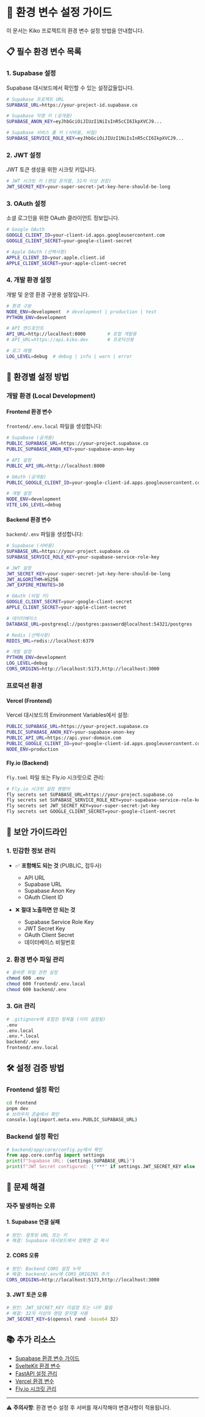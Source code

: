 # 🔧 환경 변수 설정 가이드

이 문서는 Kiko 프로젝트의 환경 변수 설정 방법을 안내합니다.

## 📋 필수 환경 변수 목록

### 1. Supabase 설정
Supabase 대시보드에서 확인할 수 있는 설정값들입니다.

```bash
# Supabase 프로젝트 URL
SUPABASE_URL=https://your-project-id.supabase.co

# Supabase 익명 키 (공개용)
SUPABASE_ANON_KEY=eyJhbGciOiJIUzI1NiIsInR5cCI6IkpXVCJ9...

# Supabase 서비스 롤 키 (서버용, 비밀)
SUPABASE_SERVICE_ROLE_KEY=eyJhbGciOiJIUzI1NiIsInR5cCI6IkpXVCJ9...
```

### 2. JWT 설정
JWT 토큰 생성을 위한 시크릿 키입니다.

```bash
# JWT 시크릿 키 (랜덤 문자열, 32자 이상 권장)
JWT_SECRET_KEY=your-super-secret-jwt-key-here-should-be-long
```

### 3. OAuth 설정
소셜 로그인을 위한 OAuth 클라이언트 정보입니다.

```bash
# Google OAuth
GOOGLE_CLIENT_ID=your-client-id.apps.googleusercontent.com
GOOGLE_CLIENT_SECRET=your-google-client-secret

# Apple OAuth (선택사항)
APPLE_CLIENT_ID=your.apple.client.id
APPLE_CLIENT_SECRET=your-apple-client-secret
```

### 4. 개발 환경 설정
개발 및 운영 환경 구분용 설정입니다.

```bash
# 환경 구분
NODE_ENV=development  # development | production | test
PYTHON_ENV=development

# API 엔드포인트
API_URL=http://localhost:8000        # 로컬 개발용
# API_URL=https://api.kiko.dev       # 프로덕션용

# 로그 레벨
LOG_LEVEL=debug  # debug | info | warn | error
```

## 🚀 환경별 설정 방법

### 개발 환경 (Local Development)

#### Frontend 환경 변수
`frontend/.env.local` 파일을 생성합니다:

```bash
# Supabase (공개용)
PUBLIC_SUPABASE_URL=https://your-project.supabase.co
PUBLIC_SUPABASE_ANON_KEY=your-supabase-anon-key

# API 설정
PUBLIC_API_URL=http://localhost:8000

# OAuth (공개용)
PUBLIC_GOOGLE_CLIENT_ID=your-google-client-id.apps.googleusercontent.com

# 개발 설정
NODE_ENV=development
VITE_LOG_LEVEL=debug
```

#### Backend 환경 변수
`backend/.env` 파일을 생성합니다:

```bash
# Supabase (서버용)
SUPABASE_URL=https://your-project.supabase.co
SUPABASE_SERVICE_ROLE_KEY=your-supabase-service-role-key

# JWT 설정
JWT_SECRET_KEY=your-super-secret-jwt-key-here-should-be-long
JWT_ALGORITHM=HS256
JWT_EXPIRE_MINUTES=30

# OAuth (비밀 키)
GOOGLE_CLIENT_SECRET=your-google-client-secret
APPLE_CLIENT_SECRET=your-apple-client-secret

# 데이터베이스
DATABASE_URL=postgresql://postgres:password@localhost:54321/postgres

# Redis (선택사항)
REDIS_URL=redis://localhost:6379

# 개발 설정
PYTHON_ENV=development
LOG_LEVEL=debug
CORS_ORIGINS=http://localhost:5173,http://localhost:3000
```

### 프로덕션 환경

#### Vercel (Frontend)
Vercel 대시보드의 Environment Variables에서 설정:

```bash
PUBLIC_SUPABASE_URL=https://your-project.supabase.co
PUBLIC_SUPABASE_ANON_KEY=your-supabase-anon-key
PUBLIC_API_URL=https://api.your-domain.com
PUBLIC_GOOGLE_CLIENT_ID=your-google-client-id.apps.googleusercontent.com
NODE_ENV=production
```

#### Fly.io (Backend)
`fly.toml` 파일 또는 Fly.io 시크릿으로 관리:

```bash
# Fly.io 시크릿 설정 명령어
fly secrets set SUPABASE_URL=https://your-project.supabase.co
fly secrets set SUPABASE_SERVICE_ROLE_KEY=your-supabase-service-role-key
fly secrets set JWT_SECRET_KEY=your-super-secret-jwt-key
fly secrets set GOOGLE_CLIENT_SECRET=your-google-client-secret
```

## 🔐 보안 가이드라인

### 1. 민감한 정보 관리
- ✅ **포함해도 되는 것** (PUBLIC_ 접두사)
  - API URL
  - Supabase URL
  - Supabase Anon Key
  - OAuth Client ID

- ❌ **절대 노출하면 안 되는 것**
  - Supabase Service Role Key
  - JWT Secret Key
  - OAuth Client Secret
  - 데이터베이스 비밀번호

### 2. 환경 변수 파일 관리
```bash
# 올바른 파일 권한 설정
chmod 600 .env
chmod 600 frontend/.env.local
chmod 600 backend/.env
```

### 3. Git 관리
```bash
# .gitignore에 포함된 항목들 (이미 설정됨)
.env
.env.local
.env.*.local
backend/.env
frontend/.env.local
```

## 🛠️ 설정 검증 방법

### Frontend 설정 확인
```bash
cd frontend
pnpm dev
# 브라우저 콘솔에서 확인
console.log(import.meta.env.PUBLIC_SUPABASE_URL)
```

### Backend 설정 확인
```python
# backend/app/core/config.py에서 확인
from app.core.config import settings
print(f"Supabase URL: {settings.SUPABASE_URL}")
print(f"JWT Secret configured: {'***' if settings.JWT_SECRET_KEY else 'NOT SET'}")
```

## 🚨 문제 해결

### 자주 발생하는 오류

#### 1. Supabase 연결 실패
```bash
# 원인: 잘못된 URL 또는 키
# 해결: Supabase 대시보드에서 정확한 값 복사
```

#### 2. CORS 오류
```bash
# 원인: Backend CORS 설정 누락
# 해결: backend/.env에 CORS_ORIGINS 추가
CORS_ORIGINS=http://localhost:5173,http://localhost:3000
```

#### 3. JWT 토큰 오류
```bash
# 원인: JWT_SECRET_KEY 미설정 또는 너무 짧음
# 해결: 32자 이상의 랜덤 문자열 사용
JWT_SECRET_KEY=$(openssl rand -base64 32)
```

## 📚 추가 리소스

- [Supabase 환경 변수 가이드](https://supabase.com/docs/guides/getting-started/local-development)
- [SvelteKit 환경 변수](https://kit.svelte.dev/docs/modules#$env-static-public)
- [FastAPI 설정 관리](https://fastapi.tiangolo.com/advanced/settings/)
- [Vercel 환경 변수](https://vercel.com/docs/concepts/projects/environment-variables)
- [Fly.io 시크릿 관리](https://fly.io/docs/reference/secrets/)

---

⚠️ **주의사항**: 환경 변수 설정 후 서버를 재시작해야 변경사항이 적용됩니다. 